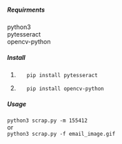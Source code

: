 ##### Requirments
python3  
pytesseract  
opencv-python  
##### Install

1. ```  
      pip install pytesseract  
   ```  

2. ```
      pip install opencv-python  
   ```  
##### Usage  
```python3 scrap.py -m 155412```  
or  
```python3 scrap.py -f email_image.gif```  

